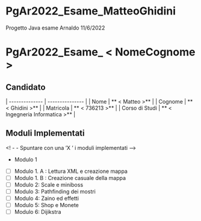# PgAr2022_Esame_MatteoGhidini
Progetto Java esame Arnaldo 11/6/2022
# PgAr2022_Esame_ < NomeCognome >
## Candidato

			
| -------------- | --------------- |
| Nome | ** < Matteo >** |
| Cognome | ** < Ghidini >** |
| Matricola | ** < 736213 >** |
| Corso di Studi | ** < Ingegneria Informatica >** |

## Moduli Implementati

<! - - Spuntare con una ’X ’ i moduli implementati -->

 - Modulo 1
 - [ ] Modulo 1. A : Lettura XML e creazione mappa
 - [ ] Modulo 1. B : Creazione casuale della mappa
 - [ ] Modulo 2: Scale e miniboss
 - [ ] Modulo 3: Pathfinding dei mostri
 - [ ] Modulo 4: Zaino ed effetti
 - [ ] Modulo 5: Shop e Monete
 - [ ] Modulo 6: Dijikstra